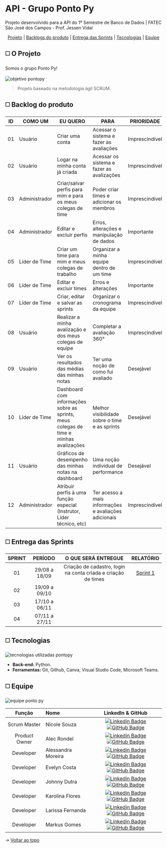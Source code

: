 #  API - Grupo Ponto Py
Projeto desenvolvido para a API do 1º Semestre de Banco de Dados | FATEC São José dos Campos - Prof. Jessen Vidal 
<br id="topo">
<p align="center">
    <a href="#sobre">Projeto</a>  |  
    <a href="#backlogs">Backlogs do produto</a>  |  
    <a href="#entrega">Entrega das Sprints</a>  |  
    <a href="#tecnologias">Tecnologias</a>  |  
    <a href="#equipe">Equipe</a>
</p>  

<span id="sobre">

## :white_medium_square: O Projeto
Somos o grupo Ponto Py!
<br></br>
![objetivo pontopy](https://user-images.githubusercontent.com/108769169/188279242-2e7c938a-95ea-46dc-a022-f49f60adce49.png)

> Projeto baseado na metodologia ágil SCRUM.

<span id="backlogs">

## :white_medium_square: Backlog do produto

|  **ID**   | **COMO UM** |  **EU QUERO**  | **PARA** | **PRIORIDADE** | **SPRINT** | **STATUS** |
|-------------|-----------------------|-------------------------|-------------------------|---------------------|----------------|-------------------------|
|  01  | Usuário | Criar uma conta | Acessar o sistema e fazer as avaliações | Imprescindível | 1 | **Em desenvolvimento** |
|  02  | Usuário | Logar na minha conta já criada | Acessar os sistema e fazer as avalizações | Imprescindível | 1 | **Em desenvolvimento** |
|  03  | Administrador | Criar/salvar perfis para mim e para os meus colegas de time | Poder criar times e adicionar os membros | Imprescindível | 2 | A iniciar |
|  04  | Administrador | Editar e excluir perfis | Erros, alterações e manipulação de dados | Importante | 2 | A iniciar |
|  05  | Líder de Time | Criar um time para mim e meus colegas de trabalho | Organizar a minha equipe dentro de um time | Imprescindível | 1 | **Em desenvolvimento** |
|  06  | Líder de Time | Editar e excluir times | Erros e alterações | Importante | 2 | A iniciar |
|  07  | Líder de Time | Criar, editar e salvar as sprints | Organizar o cronograma  da equipe | Imprescindível | 2 | A iniciar |
|  08  | Usuário | Realizar a minha avalização e dos meus colegas de equipe | Completar a avaliação 360° | Imprescindível | 1 | A iniciar |
|  09  | Usuário | Ver os resultados das médias das minhas notas | Ter uma noção de como fui avaliado | Desejável | 3 | A iniciar |
|  10  | Líder de Time | Dashboard com informações sobre as sprints, meus colegas de time e minhas avalizações | Melhor visibilidade sobre o time e as sprints | Desejável | 4 | A iniciar |
|  11  | Usuário | Gráficos de desempenho das minhas notas na dashboard | Uma noção individual de performance | Desejável | 4 | A iniciar |
|  12  | Administrador | Atribuir perfis à uma função especial (Instrutor, Líder técnico, etc) | Ter acesso a mais informações e avaliações adicionais | Imprescindível | 3 | A iniciar |

<span id="entrega">
  
## :white_medium_square: Entrega das Sprints

| **SPRINT** | **PERÍODO**| **O QUE SERÁ ENTREGUE** | **RELATÓRIO** |
|:-------------:|:-----------------------:|:-------------------------:|:-------------------------:|
|  01  | 29/08 a 18/09 | Criação de cadastro, login na conta criada e criação de times | [Sprint 1](https://github.com/pontopython/api-bd1/wiki)
|  02  | 19/09 a 09/10 |  
|  03  | 17/10 a 06/11 | 
|  04  | 07/11 a 27/11 | 

<span id="tecnologias">  
  
## :white_medium_square: Tecnologias
![tecnologias utilizadas pontopy](https://user-images.githubusercontent.com/108769169/188279437-2d209808-cc7a-4e94-befb-d6bc4445bb3d.png)

- **Back-end:** Python.
- **Ferramentas:** Git, Github, Canva, Visual Studio Code, Microsoft Teams.        

<span id="equipe">    
  
## :white_medium_square: Equipe
![equipe ponto py](https://user-images.githubusercontent.com/108769169/190242615-d1493057-1fe6-4e67-b9e1-d5a64e5f3a1b.png)



|    Função     | Nome                                  |                                                                                                                                                      LinkedIn & GitHub                                                                                                                                                      |
| :-----------: | :------------------------------------ | :-------------------------------------------------------------------------------------------------------------------------------------------------------------------------------------------------------------------------------------------------------------------------------------------------------------------------: |
| Scrum Master | Nicole Souza           |     [![Linkedin Badge](https://img.shields.io/badge/Linkedin-blue?style=flat-square&logo=Linkedin&logoColor=white)](https://www.linkedin.com/in/nicolem-souza/) [![GitHub Badge](https://img.shields.io/badge/GitHub-111217?style=flat-square&logo=github&logoColor=white)](https://github.com/NicSouza)              |
| Product Owner | Alec Rondel           |     [![Linkedin Badge](https://img.shields.io/badge/Linkedin-blue?style=flat-square&logo=Linkedin&logoColor=white)](https://) [![GitHub Badge](https://img.shields.io/badge/GitHub-111217?style=flat-square&logo=github&logoColor=white)](https://github.com/aleclr)              |
| Developer| Alessandra Moreira           |     [![Linkedin Badge](https://img.shields.io/badge/Linkedin-blue?style=flat-square&logo=Linkedin&logoColor=white)](https://www.linkedin.com/in/alessandra-moreira-780b76183) [![GitHub Badge](https://img.shields.io/badge/GitHub-111217?style=flat-square&logo=github&logoColor=white)](https://github.com/Alemoreira-00)              |
| Developer| Evelyn Costa           |     [![Linkedin Badge](https://img.shields.io/badge/Linkedin-blue?style=flat-square&logo=Linkedin&logoColor=white)](https://www.linkedin.com/in/evelynccosta) [![GitHub Badge](https://img.shields.io/badge/GitHub-111217?style=flat-square&logo=github&logoColor=white)](https://github.com/evellyncs)              |
| Developer| Johnny Dutra           |     [![Linkedin Badge](https://img.shields.io/badge/Linkedin-blue?style=flat-square&logo=Linkedin&logoColor=white)](https://www.linkedin.com/in/jnydutra) [![GitHub Badge](https://img.shields.io/badge/GitHub-111217?style=flat-square&logo=github&logoColor=white)](https://github.com/jnydutra)              |
| Developer| Karolina Flores           |     [![Linkedin Badge](https://img.shields.io/badge/Linkedin-blue?style=flat-square&logo=Linkedin&logoColor=white)](https://www.linkedin.com/in/karolina-maria-flores-louren%C3%A7o-426b86169/) [![GitHub Badge](https://img.shields.io/badge/GitHub-111217?style=flat-square&logo=github&logoColor=white)](https://github.com/karolina-flores)              |
| Developer| Larissa Fernanda           |     [![Linkedin Badge](https://img.shields.io/badge/Linkedin-blue?style=flat-square&logo=Linkedin&logoColor=white)](https://www.linkedin.com/in/larissa-reis-693568250/) [![GitHub Badge](https://img.shields.io/badge/GitHub-111217?style=flat-square&logo=github&logoColor=white)](https://github.com/larissa-fernanda) 
| Developer| Markus Gomes        |     [![Linkedin Badge](https://img.shields.io/badge/Linkedin-blue?style=flat-square&logo=Linkedin&logoColor=white)](https://www.linkedin.com/) [![GitHub Badge](https://img.shields.io/badge/GitHub-111217?style=flat-square&logo=github&logoColor=white)](https://github.com/markusgomes) 


→ [Voltar ao topo](#topo)
